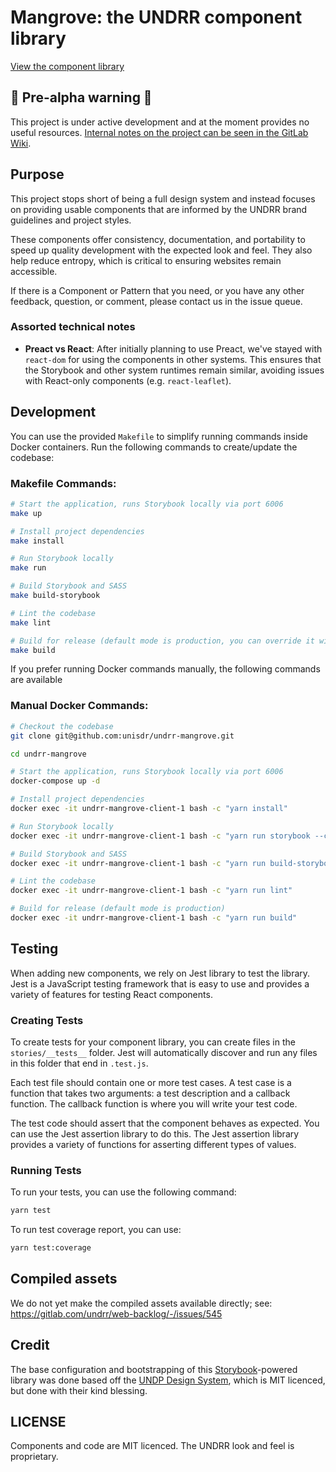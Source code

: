 # Mangrove: the UNDRR component library

[View the component library](https://unisdr.github.io/undrr-mangrove/)

## 🚨 Pre-alpha warning 🚨

This project is under active development and at the moment provides no useful resources. [Internal notes on the project can be seen in the GitLab Wiki](https://git.un.org/undrr/web-backlog/-/wikis/Mangrove:-the-UNDRR-Component-library).

## Purpose

This project stops short of being a full design system and instead focuses on providing usable components that are informed by the UNDRR brand guidelines and project styles.

These components offer consistency, documentation, and portability to speed up quality development with the expected look and feel. They also help reduce entropy, which is critical to ensuring websites remain accessible.

If there is a Component or Pattern that you need, or you have any other feedback, question, or comment, please contact us in the issue queue.

### Assorted technical notes

- **Preact vs React**: After initially planning to use Preact, we've stayed with `react-dom` for using the components in other systems. This ensures that the Storybook and other system runtimes remain similar, avoiding issues with React-only components (e.g. `react-leaflet`).

## Development

You can use the provided `Makefile` to simplify running commands inside Docker containers. Run the following commands to create/update the codebase:

### Makefile Commands:

```bash
# Start the application, runs Storybook locally via port 6006
make up

# Install project dependencies
make install

# Run Storybook locally
make run

# Build Storybook and SASS
make build-storybook

# Lint the codebase
make lint

# Build for release (default mode is production, you can override it with --mode=development)
make build
```

If you prefer running Docker commands manually, the following commands are available

### Manual Docker Commands:

```bash
# Checkout the codebase
git clone git@github.com:unisdr/undrr-mangrove.git

cd undrr-mangrove

# Start the application, runs Storybook locally via port 6006
docker-compose up -d

# Install project dependencies
docker exec -it undrr-mangrove-client-1 bash -c "yarn install"

# Run Storybook locally
docker exec -it undrr-mangrove-client-1 bash -c "yarn run storybook --ci"

# Build Storybook and SASS
docker exec -it undrr-mangrove-client-1 bash -c "yarn run build-storybook"

# Lint the codebase
docker exec -it undrr-mangrove-client-1 bash -c "yarn run lint"

# Build for release (default mode is production)
docker exec -it undrr-mangrove-client-1 bash -c "yarn run build"
```

## Testing

When adding new components, we rely on Jest library to test the library. Jest is a JavaScript testing framework that is easy to use and provides a variety of features for testing React components.

### Creating Tests

To create tests for your component library, you can create files in the `stories/__tests__` folder. Jest will automatically discover and run any files in this folder that end in `.test.js`.

Each test file should contain one or more test cases. A test case is a function that takes two arguments: a test description and a callback function. The callback function is where you will write your test code.

The test code should assert that the component behaves as expected. You can use the Jest assertion library to do this. The Jest assertion library provides a variety of functions for asserting different types of values.

### Running Tests

To run your tests, you can use the following command:

```bash
yarn test
```

To run test coverage report, you can use:

```bash
yarn test:coverage
```

## Compiled assets

We do not yet make the compiled assets available directly; see:
https://gitlab.com/undrr/web-backlog/-/issues/545

## Credit

The base configuration and bootstrapping of this [Storybook](https://storybook.js.org/)-powered library was done based off the [UNDP Design System](https://github.com/undp/design-system), which is MIT licenced, but done with their kind blessing.

## LICENSE

Components and code are MIT licenced. The UNDRR look and feel is proprietary.
